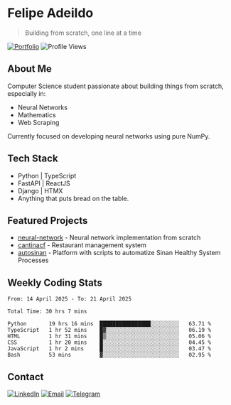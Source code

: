 # Felipe Adeildo
> Building from scratch, one line at a time

[![Portfolio](https://img.shields.io/badge/Portfolio-felipeadeildo.com-FF6B6B?style=flat-square&logo=firefox&logoColor=white)](https://felipeadeildo.com)
![Profile Views](https://komarev.com/ghpvc/?username=felipeadeildo&style=flat-square&color=FF6B6B)

## About Me
Computer Science student passionate about building things from scratch, especially in:
- Neural Networks
- Mathematics
- Web Scraping

Currently focused on developing neural networks using pure NumPy.

## Tech Stack
- Python  | TypeScript
- FastAPI | ReactJS
- Django  | HTMX
- Anything that puts bread on the table.

## Featured Projects
- [neural-network](https://github.com/felipeadeildo/neural-network) - Neural network implementation from scratch
- [cantinacf](https://github.com/felipeadeildo/cantinacf) - Restaurant management system
- [autosinan](https://github.com/felipeadeildo/autosinan) - Platform with scripts to automatize Sinan Healthy System Processes

## Weekly Coding Stats
<!--START_SECTION:waka-->

```ansi
From: 14 April 2025 - To: 21 April 2025

Total Time: 30 hrs 7 mins

Python       19 hrs 16 mins  ████████████████░░░░░░░░░   63.71 %
TypeScript   1 hr 52 mins    █▓░░░░░░░░░░░░░░░░░░░░░░░   06.19 %
HTML         1 hr 31 mins    █▒░░░░░░░░░░░░░░░░░░░░░░░   05.06 %
CSS          1 hr 20 mins    █░░░░░░░░░░░░░░░░░░░░░░░░   04.45 %
JavaScript   1 hr 2 mins     █░░░░░░░░░░░░░░░░░░░░░░░░   03.47 %
Bash         53 mins         ▓░░░░░░░░░░░░░░░░░░░░░░░░   02.95 %
```

<!--END_SECTION:waka-->

## Contact
[![LinkedIn](https://img.shields.io/badge/LinkedIn-felipeadeildo-0077B5?style=flat-square&logo=linkedin&logoColor=white)](https://linkedin.com/in/felipeadeildo)
[![Email](https://img.shields.io/badge/Email-contato@felipeadeildo.com-D14836?style=flat-square&logo=gmail&logoColor=white)](mailto:contato@felipeadeildo.com)
[![Telegram](https://img.shields.io/badge/Telegram-felipeadeildo-2CA5E0?style=flat-square&logo=telegram&logoColor=white)](https://t.me/felipeadeildo)
